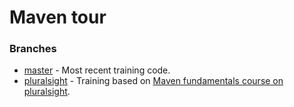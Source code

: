 # Maven tour

### Branches

- [master](https://github.com/thiagobitencourt/maven-tour) - Most recent training code. 
- [pluralsight](https://github.com/thiagobitencourt/maven-tour/tree/pluralsight) - Training based on [Maven fundamentals course on pluralsight](https://app.pluralsight.com/library/courses/maven-fundamentals/table-of-contents). 